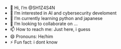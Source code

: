 - 👋 Hi, I’m @SH1Z4S4N
- 👀 I’m interested in AI and cybersecurity develoment
- 🌱 I’m currently learning python and japanese
- 💞️ I’m looking to collaborate on ...
- 📫 How to reach me: Just here, i guess
- 😄 Pronouns: He/him
- ⚡ Fun fact: i dont know

<!---
SH1Z4S4N/SH1Z4S4N is a ✨ special ✨ repository because its `README.md` (this file) appears on your GitHub profile.
You can click the Preview link to take a look at your changes.
--->
